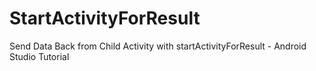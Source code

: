 # StartActivityForResult
Send Data Back from Child Activity with startActivityForResult - Android Studio Tutorial